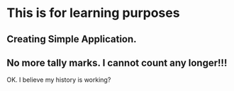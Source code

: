 # This is for learning purposes

## Creating Simple Application.

## No more tally marks. I cannot count any longer!!!
OK. I believe my history is working?